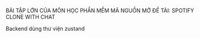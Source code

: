 BÀI TẬP LỚN CỦA MÔN HỌC PHẦN MỀM MÃ NGUỒN MỞ 
ĐỀ TÀI: SPOTIFY CLONE WITH CHAT

Backend dùng thư viện zustand